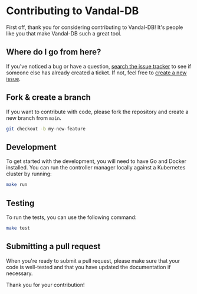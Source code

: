 # Contributing to Vandal-DB

First off, thank you for considering contributing to Vandal-DB! It's people like you that make Vandal-DB such a great tool.

## Where do I go from here?

If you've noticed a bug or have a question, [search the issue tracker](https://github.com/vandal-db/vandal-db/issues) to see if someone else has already created a ticket. If not, feel free to [create a new issue](https://github.com/vandal-db/vandal-db/issues/new).

## Fork & create a branch

If you want to contribute with code, please fork the repository and create a new branch from `main`.

```bash
git checkout -b my-new-feature
```

## Development

To get started with the development, you will need to have Go and Docker installed. You can run the controller manager locally against a Kubernetes cluster by running:

```bash
make run
```

## Testing

To run the tests, you can use the following command:

```bash
make test
```

## Submitting a pull request

When you're ready to submit a pull request, please make sure that your code is well-tested and that you have updated the documentation if necessary.

Thank you for your contribution!

